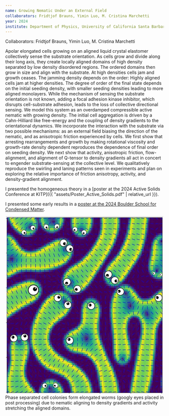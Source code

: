 ```yaml
---
name: Growing Nematic Under an External Field
collaborators: Fridtjof Brauns, Yimin Luo, M. Cristina Marchetti
year: 2024
institute: Department of Physics, University of California Santa Barbara
---
```

Collaborators: Fridtjof Brauns, Yimin Luo, M. Cristina Marchetti

Apolar elongated cells growing on an aligned liquid crystal elastomer collectively sense the substrate orientation. As cells grow and divide along their long axis, they create locally aligned domains of high density separated by low density disordered regions. The ordered domains then grow in size and align with the substrate. At high densities cells jam and growth ceases. The jamming density depends on the order: Highly aligned cells jam at higher densities. The degree of order of the final state depends on the initial seeding density, with smaller seeding densities leading to more aligned monolayers. While the mechanism of sensing the substrate orientation is not known, adding a focal adhesion kinase inhibitor, which disrupts cell-substrate adhesion, leads to the loss of collective directional sensing. We model this system as an overdamped compressible active nematic with growing density. The initial cell aggregation is driven by a Cahn-Hilliard like free-energy and the coupling of density gradients to the orientational dynamics. We incorporate the interaction with the substrate via two possible mechanisms: as an external field biasing the direction of the nematic, and as anisotropic friction experienced by cells. We first show that arresting rearrangements and growth by making rotational viscosity and growth-rate density dependent reproduces the dependence of final order on seeding density. We next show that activity, anisotropic friction, flow-alignment, and alignment of Q-tensor to density gradients all act in concert to engender substrate-sensing at the collective level. We qualitatively reproduce the swirling and laning patterns seen in experiments and plan on exploring the relative importance of friction anisotropy, activity, and density-gradient alignment.

I presented the homogeneous theory in a [poster at the 2024 Active Solids Conference at KITP]({{ "assets/Poster_Active_Solids.pdf"  | relative_url }}).

I presented some early results in a [poster at the 2024 Boulder School for Condensed Matter](https://boulderschool.yale.edu/sites/default/files/parmar_toshi_poster_session-2.png).

<body> 
	<div id="img-container" style="text-align:center;">
        <img src="/assets/worms.png" alt="Image with green elongated objects with googly eyes on them." width="500">
    </div>
</body>
Phase separated cell colonies form elongated worms (googly eyes placed in post processing) due to nematic aligning to density gradients and activity stretching the aligned domains.
